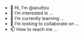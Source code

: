 - 👋 Hi, I’m @aoultou
- 👀 I’m interested in ...
- 🌱 I’m currently learning ...
- 💞️ I’m looking to collaborate on ...
- 📫 How to reach me ...

<!---
aoultou/aoultou is a ✨ special ✨ repository because its `README.md` (this file) appears on your GitHub profile.
You can click the Preview link to take a look at your changes.
--->
